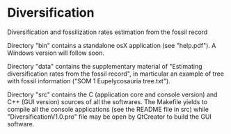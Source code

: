 # Diversification
Diversification and fossilization rates estimation from the fossil record

Directory "bin" contains a standalone osX application (see "help.pdf"). A Windows version will follow soon.

Directory "data" contains the supplementary material of "Estimating diversification rates from the fossil record", in marticular an example of tree with fossil information ("SOM 1 Eupelycosauria tree.txt").

Directory "src" contains the C (application core and console version) and C++ (GUI version) sources of all the softwares. The Makefile yields to compile all the console applications (see the README file in src) while "DiversificationV1.0.pro" file may be open by QtCreator to build the GUI software.
